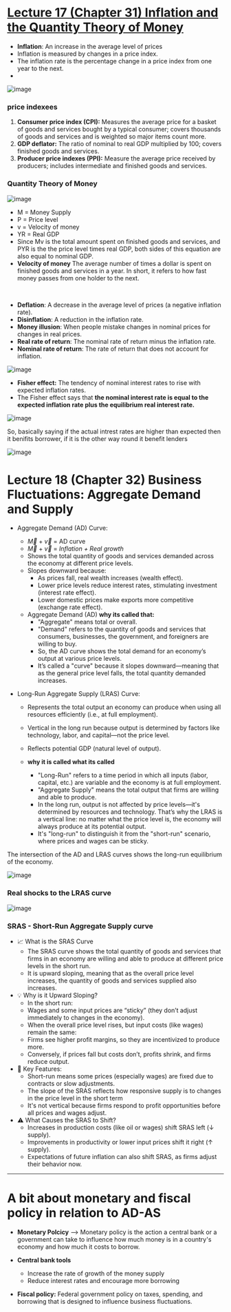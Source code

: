 # [Lecture 17 (Chapter 31) Inflation and the Quantity Theory of Money](https://github.com/Hanif-K-Musaheb/Year-2-CompSci-Notes/blob/main/Econ/econ.md)
 - **Inflation**: An increase in the average level of prices
 - Inflation is measured by changes in a price index.
 - The inflation rate is the percentage change in a price index from one year to the next.
 - 
![image](https://github.com/user-attachments/assets/ffa145ed-4e30-4bd4-8cae-f73db89a26a1)

### price indexees
1. **Consumer price index (CPI):** Measures the average price for a basket of goods and services bought by a typical consumer; covers thousands of goods and services and is weighted so major items count more.
1. **GDP deflator:** The ratio of nominal to real GDP multiplied by 100; covers finished goods and services. 
1. **Producer price indexes (PPI):** Measure the average price received by producers; includes intermediate and finished goods and services.

### Quantity Theory of Money

![image](https://github.com/user-attachments/assets/6a3c6190-c80e-4fdb-bc74-767d861257e9)
 - M = Money Supply
 - P = Price level
 - v = Velocity of money
 - YR = Real GDP
 - Since Mv is the total amount spent on finished goods and services, and PYR is the the price level times real GDP, both sides of this equation are also equal to nominal GDP.
 - **Velocity of money** The average number of times a dollar is spent on finished goods and services in a year. In short, it refers to how fast money passes from one holder to the next.
   
<Br>

 - **Deflation**: A decrease in the average level of prices (a negative inflation rate).
 - **Disinflation**: A reduction in the inflation rate.
 - **Money illusion**: When people mistake changes in nominal prices for changes in real prices.
 - **Real rate of return**: The nominal rate of return minus the inflation rate.
 - **Nominal rate of return**: The rate of return that does not account for inflation.

![image](https://github.com/user-attachments/assets/8a839cd6-48ec-47af-b02e-ff887d2663d3)

 - **Fisher effect:** The tendency of nominal interest rates to rise with expected inflation rates.
 - The Fisher effect says that **the nominal interest rate is equal to the expected inflation rate plus the equilibrium real interest rate.**
   
![image](https://github.com/user-attachments/assets/6c8f3ad4-02fd-4129-82c3-ed678a539d14)

So, basically saying if the actual intrest rates are higher than expected then it benifits borrower, if it is the other way round it benefit lenders

![image](https://github.com/user-attachments/assets/7bbd3c87-5a66-439b-abf8-7444612f0c6d)

# Lecture 18 (Chapter 32) Business Fluctuations: Aggregate Demand and Supply

- Aggregate Demand (AD) Curve:
   - $\vec{M}$ + $\vec{v}$ = AD curve
   - $\vec{M}$ + $\vec{v}$ = _Inflation + Real growth_
   - Shows the total quantity of goods and services demanded across the economy at different price levels.
   - Slopes downward because:
       - As prices fall, real wealth increases (wealth effect).
       - Lower price levels reduce interest rates, stimulating investment (interest rate effect).
       - Lower domestic prices make exports more competitive (exchange rate effect).
    - Aggregate Demand (AD) **why its called that:**
         - "Aggregate" means total or overall.
         - "Demand" refers to the quantity of goods and services that consumers, businesses, the government, and foreigners are willing to buy.
         - So, the AD curve shows the total demand for an economy’s output at various price levels.
         - It’s called a "curve" because it slopes downward—meaning that as the general price level falls, the total quantity demanded increases.

 - Long-Run Aggregate Supply (LRAS) Curve:
    - Represents the total output an economy can produce when using all resources efficiently (i.e., at full employment).
    - Vertical in the long run because output is determined by factors like technology, labor, and capital—not the price level.
    - Reflects potential GDP (natural level of output).
    - **why it is called what its called**
     
         - "Long-Run" refers to a time period in which all inputs (labor, capital, etc.) are variable and the economy is at full employment.
         - "Aggregate Supply" means the total output that firms are willing and able to produce.
         - In the long run, output is not affected by price levels—it's determined by resources and technology. That’s why the LRAS is a vertical line: no matter what the price level is, the economy will always produce at its potential output.
         - It's "long-run" to distinguish it from the "short-run" scenario, where prices and wages can be sticky.
     
    
The intersection of the AD and LRAS curves shows the long-run equilibrium of the economy.

![image](https://github.com/user-attachments/assets/2c69e881-a199-48bf-a490-6ddeab31dd2b)

### Real shocks to the LRAS curve
![image](https://github.com/user-attachments/assets/22c5d360-e367-4c6e-bd79-fe3d994b569f)


### SRAS - Short-Run Aggregate Supply curve
- 📈 What is the SRAS Curve
    - The SRAS curve shows the total quantity of goods and services that firms in an economy are willing and able to produce at different price levels in the short run.
    - It is upward sloping, meaning that as the overall price level increases, the quantity of goods and services supplied also increases.
- 💡 Why is it Upward Sloping?
    - In the short run:
    - Wages and some input prices are “sticky” (they don’t adjust immediately to changes in the economy).
    - When the overall price level rises, but input costs (like wages) remain the same:
    - Firms see higher profit margins, so they are incentivized to produce more.
    - Conversely, if prices fall but costs don’t, profits shrink, and firms reduce output.
- 🎯 Key Features:
    - Short-run means some prices (especially wages) are fixed due to contracts or slow adjustments.
    - The slope of the SRAS reflects how responsive supply is to changes in the price level in the short term
    - It's not vertical because firms respond to profit opportunities before all prices and wages adjust.
- ⚠️ What Causes the SRAS to Shift?
    - Increases in production costs (like oil or wages) shift SRAS left (↓ supply).
    - Improvements in productivity or lower input prices shift it right (↑ supply).
    - Expectations of future inflation can also shift SRAS, as firms adjust their behavior now.

--------------------------

# A bit about monetary and fiscal policy in relation to AD-AS

- **Monetary Polcicy** --> Monetary policy is the action a central bank or a government can take to influence how much money is in a country's economy and how much it costs to borrow.
- **Central bank tools**
   -  Increase the rate of growth of the money supply
   - Reduce interest rates and encourage more borrowing

- **Fiscal policy:** Federal government policy on taxes, spending, and borrowing that is designed to influence business fluctuations.







